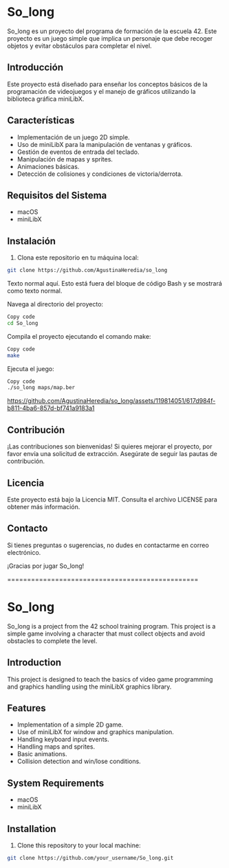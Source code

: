 # So_long

So_long es un proyecto del programa de formación de la escuela 42. Este proyecto es un juego simple que implica un personaje que debe recoger objetos y evitar obstáculos para completar el nivel.

## Introducción

Este proyecto está diseñado para enseñar los conceptos básicos de la programación de videojuegos y el manejo de gráficos utilizando la biblioteca gráfica miniLibX.

## Características

- Implementación de un juego 2D simple.
- Uso de miniLibX para la manipulación de ventanas y gráficos.
- Gestión de eventos de entrada del teclado.
- Manipulación de mapas y sprites.
- Animaciones básicas.
- Detección de colisiones y condiciones de victoria/derrota.

## Requisitos del Sistema

- macOS
- miniLibX

## Instalación

1. Clona este repositorio en tu máquina local:

```bash
git clone https://github.com/AgustinaHeredia/so_long
```

Texto normal aquí. Esto está fuera del bloque de código Bash y se mostrará como texto normal.

Navega al directorio del proyecto:

```bash
Copy code
cd So_long
```
Compila el proyecto ejecutando el comando make:
```bash
Copy code
make
```
Ejecuta el juego:
```bash
Copy code
./so_long maps/map.ber
```

https://github.com/AgustinaHeredia/so_long/assets/119814051/617d984f-b811-4ba6-857d-bf741a9183a1


## Contribución
¡Las contribuciones son bienvenidas! Si quieres mejorar el proyecto, por favor envía una solicitud de extracción. Asegúrate de seguir las pautas de contribución.

## Licencia
Este proyecto está bajo la Licencia MIT. Consulta el archivo LICENSE para obtener más información.

## Contacto
Si tienes preguntas o sugerencias, no dudes en contactarme en correo electrónico.

¡Gracias por jugar So_long!

================================================
# So_long

So_long is a project from the 42 school training program. This project is a simple game involving a character that must collect objects and avoid obstacles to complete the level.

## Introduction

This project is designed to teach the basics of video game programming and graphics handling using the miniLibX graphics library.

## Features

- Implementation of a simple 2D game.
- Use of miniLibX for window and graphics manipulation.
- Handling keyboard input events.
- Handling maps and sprites.
- Basic animations.
- Collision detection and win/lose conditions.

## System Requirements

- macOS
- miniLibX

## Installation

1. Clone this repository to your local machine:

```bash
git clone https://github.com/your_username/So_long.git
